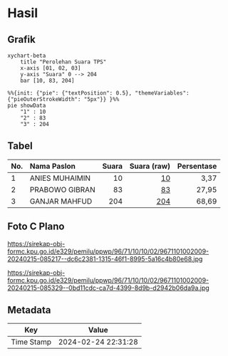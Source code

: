 # Hasil

## Grafik

```mermaid
xychart-beta
    title "Perolehan Suara TPS"
    x-axis [01, 02, 03]
    y-axis "Suara" 0 --> 204
    bar [10, 83, 204]
```

```mermaid
%%{init: {"pie": {"textPosition": 0.5}, "themeVariables": {"pieOuterStrokeWidth": "5px"}} }%%
pie showData
    "1" : 10
    "2" : 83
    "3" : 204
```

## Tabel

| No. | Nama Paslon    | Suara | Suara (raw) | Persentase |
|:--- |:-------------- | -----:| -----------:| ----------:|
| 1   | ANIES MUHAIMIN | 10    | [10][p-1]   | 3,37       |
| 2   | PRABOWO GIBRAN | 83    | [83][p-2]   | 27,95      |
| 3   | GANJAR MAHFUD  | 204   | [204][p-3]  | 68,69      |


[p-1]: https://github.com/gigit-pemilu/pemilu-2024-96-papua-barat-daya/blob/main/pilpres/hitung-suara/sub/96-papua-barat-daya/sub/71-kota-sorong/sub/10-maladum-mes/sub/1002-tampa-garam/sub/009-tps/sub/paslon-1.txt
[p-2]: https://github.com/gigit-pemilu/pemilu-2024-96-papua-barat-daya/blob/main/pilpres/hitung-suara/sub/96-papua-barat-daya/sub/71-kota-sorong/sub/10-maladum-mes/sub/1002-tampa-garam/sub/009-tps/sub/paslon-2.txt
[p-3]: https://github.com/gigit-pemilu/pemilu-2024-96-papua-barat-daya/blob/main/pilpres/hitung-suara/sub/96-papua-barat-daya/sub/71-kota-sorong/sub/10-maladum-mes/sub/1002-tampa-garam/sub/009-tps/sub/paslon-3.txt

## Foto C Plano

https://sirekap-obj-formc.kpu.go.id/e329/pemilu/ppwp/96/71/10/10/02/9671101002009-20240215-085217--dc6c2381-1315-46f1-8995-5a16c4b80e68.jpg

https://sirekap-obj-formc.kpu.go.id/e329/pemilu/ppwp/96/71/10/10/02/9671101002009-20240215-085329--0bd11cdc-ca7d-4399-8d9b-d2942b06da9a.jpg


## Metadata

| Key        | Value               |
| ---------- | ------------------- |
| Time Stamp | 2024-02-24 22:31:28 |



